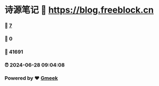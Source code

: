 # 诗源笔记 :link: https://blog.freeblock.cn 
### :page_facing_up: [7](https://blog.freeblock.cn/tag.html) 
### :speech_balloon: 0 
### :hibiscus: 41691 
### :alarm_clock: 2024-06-28 09:04:08 
### Powered by :heart: [Gmeek](https://github.com/Meekdai/Gmeek)
